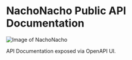 # NachoNacho Public API Documentation

![Image of NachoNacho](https://app.nachonacho.com/logo/NachoNachoLogo.png)

API Documentation exposed via OpenAPI UI.
